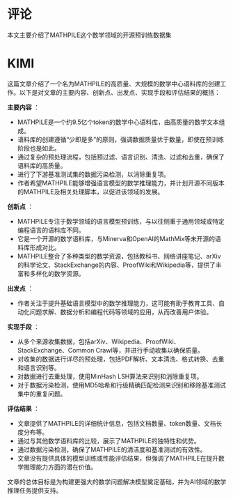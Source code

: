 # 评论

本文主要介绍了MATHPILE这个数学领域的开源预训练数据集

# KIMI

这篇文章介绍了一个名为MATHPILE的高质量、大规模的数学中心语料库的创建工作。以下是对文章的主要内容、创新点、出发点、实现手段和评估结果的概括：

 **主要内容** ：

* MATHPILE是一个约9.5亿个token的数学中心语料库，由高质量的数学文本组成。
* 语料库的创建遵循“少即是多”的原则，强调数据质量优于数量，即使在预训练阶段也是如此。
* 通过复杂的预处理流程，包括预过滤、语言识别、清洗、过滤和去重，确保了语料库的高质量。
* 进行了下游基准测试集的数据污染检测，以消除重复项。
* 作者希望MATHPILE能够增强语言模型的数学推理能力，并计划开源不同版本的MATHPILE及相关处理脚本，以促进该领域的发展。

 **创新点** ：

* MATHPILE专注于数学领域的语言模型预训练，与以往侧重于通用领域或特定编程语言的语料库不同。
* 它是一个开源的数学语料库，与Minerva和OpenAI的MathMix等未开源的语料库形成对比。
* MATHPILE整合了多种类型的数学资源，包括教科书、网络讲座笔记、arXiv的科学论文、StackExchange的内容、ProofWiki和Wikipedia等，提供了丰富和多样化的数学资源。

 **出发点** ：

* 作者关注于提升基础语言模型中的数学推理能力，这可能有助于教育工具、自动化问题求解、数据分析和编程代码等领域的应用，从而改善用户体验。

 **实现手段** ：

* 从多个来源收集数据，包括arXiv、Wikipedia、ProofWiki、StackExchange、Common Crawl等，并进行手动收集以确保质量。
* 对收集的数据进行详尽的预处理，包括PDF解析、文本清洗、格式转换、去重和语言识别等。
* 对数据进行去重处理，使用MinHash LSH算法来识别和消除重复项。
* 对于数据污染检测，使用MD5哈希和行级精确匹配检测来识别和移除基准测试集中的重复问题。

 **评估结果** ：

* 文章提供了MATHPILE的详细统计信息，包括文档数量、token数量、文档长度分布等。
* 通过与其他数学语料库的比较，展示了MATHPILE的独特性和优势。
* 通过数据污染检测，确保了MATHPILE的清洁度和基准测试的有效性。
* 文章没有提供具体的模型训练或性能评估结果，但强调了MATHPILE在提升数学推理能力方面的潜在价值。

文章的总体目标是为构建更强大的数学问题解决模型奠定基础，并为AI领域的数学推理任务提供支持。
